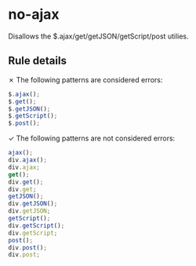 # no-ajax

Disallows the $.ajax/get/getJSON/getScript/post utilies.

## Rule details

✗ The following patterns are considered errors:
```js
$.ajax();
$.get();
$.getJSON();
$.getScript();
$.post();
```

✓ The following patterns are not considered errors:
```js
ajax();
div.ajax();
div.ajax;
get();
div.get();
div.get;
getJSON();
div.getJSON();
div.getJSON;
getScript();
div.getScript();
div.getScript;
post();
div.post();
div.post;
```
